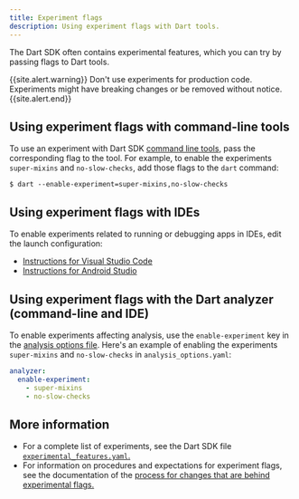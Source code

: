 ```yaml
---
title: Experiment flags
description: Using experiment flags with Dart tools.
---
```


The Dart SDK often contains experimental features,
which you can try by passing flags to Dart tools.

{{site.alert.warning}}
  Don't use experiments for production code.
  Experiments might have breaking changes or be removed
  without notice.
{{site.alert.end}}


## Using experiment flags with command-line tools

To use an experiment with Dart SDK [command line tools](/tools/sdk),
pass the corresponding flag to the tool.
For example, to enable the experiments
`super-mixins` and `no-slow-checks`,
add those flags to the `dart` command:

```terminal
$ dart --enable-experiment=super-mixins,no-slow-checks
```


## Using experiment flags with IDEs

To enable experiments related to running or debugging apps in IDEs,
edit the launch configuration:

* [Instructions for Visual Studio Code](https://code.visualstudio.com/docs/editor/debugging#_launch-configurations)
* [Instructions for Android Studio](https://developer.android.com/studio/run/rundebugconfig)


## Using experiment flags with the Dart analyzer (command-line and IDE)

To enable experiments affecting analysis,
use the `enable-experiment` key in the [analysis options file][].
Here's an example of enabling the experiments
`super-mixins` and `no-slow-checks` in `analysis_options.yaml`:

[analysis options file]: /guides/language/analysis-options#the-analysis-options-file

```yaml
analyzer:
  enable-experiment:
    - super-mixins
    - no-slow-checks
```


## More information

* For a complete list of experiments,
  see the Dart SDK file [`experimental_features.yaml`.][]
* For information on procedures and expectations for experiment flags,
  see the documentation of the
  [process for changes that are behind experimental flags.][flags]

[`experimental_features.yaml`.]: https://github.com/dart-lang/sdk/blob/master/tools/experimental_features.yaml
[flags]: https://github.com/dart-lang/sdk/blob/master/docs/process/experimental-flags.md

